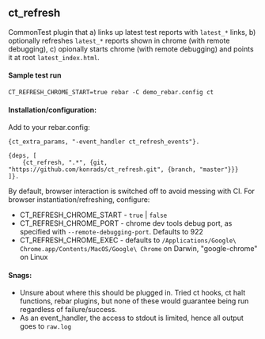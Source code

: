 ## ct_refresh

CommonTest plugin that a) links up latest test reports with `latest_*` links, b) optionally refreshes `latest_*` reports shown in chrome (with remote debugging), c) opionally starts chrome (with remote debugging) and points it at root `latest_index.html`.


#### Sample test run
```
CT_REFRESH_CHROME_START=true rebar -C demo_rebar.config ct
```

#### Installation/configuration:
Add to your rebar.config:
```
{ct_extra_params, "-event_handler ct_refresh_events"}.

{deps, [
    {ct_refresh, ".*", {git, "https://github.com/konrads/ct_refresh.git", {branch, "master"}}}
]}.
```

By default, browser interaction is switched off to avoid messing with CI. For browser instantiation/refreshing, configure:
* CT_REFRESH_CHROME_START - `true` | `false`
* CT_REFRESH_CHROME_PORT - chrome dev tools debug port, as specified with `--remote-debugging-port`. Defaults to 922
* CT_REFRESH_CHROME_EXEC - defaults to `/Applications/Google\ Chrome.app/Contents/MacOS/Google\ Chrome` on Darwin, "google-chrome" on Linux


#### Snags:
* Unsure about where this should be plugged in.  Tried ct hooks, ct halt functions, rebar plugins, but none of these would guarantee being run regardless of failure/success.
* As an event_handler, the access to stdout is limited, hence all output goes to `raw.log`
